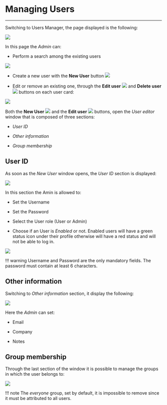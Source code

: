 # Managing Users
****************

Switching to Users Manager, the page displayed is the following:

<img src="../img/managing-users/manager-page.jpg" class="ms-docimage"/>

In this page the *Admin* can:

* Perform a search among the existing users

<img src="../img/managing-users/search-users.jpg" class="ms-docimage" style="max-width:500px;"/>

* Create a new user with the **New User** button <img src="../img/button/new-user.jpg" class="ms-docbutton"/>

* Edit or remove an existing one, through the **Edit user** <img src="../img/button/edit-icon.jpg" class="ms-docbutton"/> and **Delete user** <img src="../img/button/delete-icon.jpg" class="ms-docbutton" /> buttons on each user card:

<img src="../img/managing-users/edit-user.jpg" class="ms-docimage"/>

Both the **New User** <img src="../img/button/new-user.jpg" class="ms-docbutton"/> and the **Edit user** <img src="../img/button/edit-icon.jpg" class="ms-docbutton"/> buttons, open the *User editor* window that is composed of three sections:

* *User ID*

* *Other information*

* *Group membership*

## User ID

As soon as the *New User* window opens, the *User ID* section is displayed:

<img src="../img/managing-users/popup-user.jpg" class="ms-docimage"/>

In this section the Amin is allowed to:

* Set the Username

* Set the Password

* Select the User role (User or Admin)

* Choose if an User is *Enabled* or not. Enabled users will have a green status icon under their profile otherwise will have a red status and will not be able to log in.

<img src="../img/managing-users/user-status.jpg" class="ms-docimage"/>

!!! warning
    Username and Password are the only mandatory fields. The password must contain at least 6 characters.

## Other information

Switching to *Other information* section, it display the following:

<img src="../img/managing-users/other-info.jpg" class="ms-docimage"/>

Here the *Admin* can set:

* Email

* Company

* Notes

## Group membership

Through the last section of the window it is possible to manage the groups in which the user belongs to:

<img src="../img/managing-users/sel-groups.gif" class="ms-docimage"/>

!!! note
    The *everyone* group, set by default, it is impossible to remove since it must be attributed to all users.
